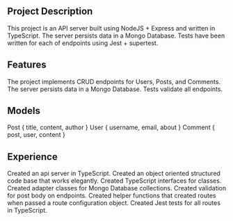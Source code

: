 ## Project Description
This project is an API server built using NodeJS + Express and written in TypeScript. The server persists data in a Mongo Database. Tests have been written for each of endpoints using Jest + supertest.

## Features
The project implements CRUD endpoints for Users, Posts, and Comments.
The server persists data in a Mongo Database.
Tests validate all endpoints.

## Models
Post { title, content, author }
User { username, email, about }
Comment { post, user, content }

## Experience
Created an api server in TypeScript.
Created an object oriented structured code base that works elegantly.
Created TypeScript interfaces for classes.
Created adapter classes for Mongo Database collections.
Created validation for post body on endpoints.
Created helper functions that created routes when passed a route configuration object.
Created Jest tests for all routes in TypeScript.